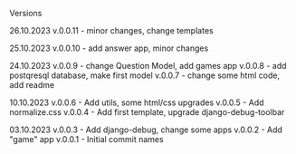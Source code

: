 Versions

26.10.2023
v.0.0.11 - minor changes, change templates

25.10.2023
v.0.0.10 - add answer app, minor changes

24.10.2023
v.0.0.9 - change Question Model, add games app
v.0.0.8 - add postqresql database, make first model
v.0.0.7 - change some html code, add readme

10.10.2023
v.0.0.6 - Add utils, some html/css upgrades
v.0.0.5 - Add normalize.css
v.0.0.4 - Add first template, upgrade django-debug-toolbar

03.10.2023
v.0.0.3 - Add django-debug, change some apps
v.0.0.2 - Add "game" app
v.0.0.1 - Initial commit
names